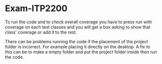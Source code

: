 # Exam-ITP2200

To run the code and to check overall coverage you have to press run with coverage on each test classes and you will get a box asking to show that class' coverage or 
add it to the rest.

There can be problems running the code if the placement of the project folder is incorrect. For example placing it directly on the desktop. 
A fix to this can be to make a empty folder and put the project folder inside then run the code.
